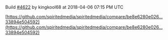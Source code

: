 Build [#4622](https://circleci.com/gh/spiritedmedia/spiritedmedia/4622) by kingkool68 at 2018-04-06 07:15 PM UTC

[https://github.com/spiritedmedia/spiritedmedia/compare/be8e6280e026...33894e504592](https://github.com/spiritedmedia/spiritedmedia/compare/be8e6280e026...33894e504592)
